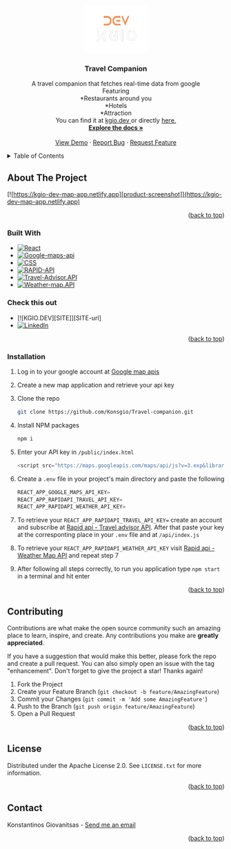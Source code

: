<div id="top"></div>

<!-- PROJECT LOGO -->
<br />
<div align="center">
  <a href="https://github.com/Konsgio/Travel-companion">
    <img src="public/icon.png" alt="Logo" width="150" height="110">
  </a>

<h3 align="center">Travel Companion</h3>

  <p align="center">
    A travel companion that fetches real-time data from google
    <br/>
    Featuring<br/>
    *Restaurants around you<br/>
    *Hotels <br/>
    *Attraction<br/>
    You can find it at <a href="https://www.kgio.dev">kgio.dev <a/> or directly <a href="https://kgio-dev-map-app.netlify.app">here.</a> 
    <br />
    <a href="https://github.com/Konsgio/Travel-companion"><strong>Explore the docs »</strong></a>
    <br />
    <br />
    <a href="kgio-dev-map-app.netlify.app">View Demo</a>
    ·
    <a href="https://github.com/Konsgio/Travel-companion/issues">Report Bug</a>
    ·
    <a href="https://github.com/Konsgio/Travel-companion/issues">Request Feature</a>
  </p>
</div>



<!-- TABLE OF CONTENTS -->
<details>
  <summary>Table of Contents</summary>
  <ol>
    <li>
      <a href="#about-the-project">About The Project</a>
      <ul>
        <li><a href="#built-with">Built With</a></li>
      </ul>
    </li>
    <li>
     <a href="#installation">Installation</a>
    </li>
    <li><a href="#contributing">Contributing</a></li>
    <li><a href="#license">License</a></li>
    <li><a href="#contact">Contact</a></li>
  </ol>
</details>



<!-- ABOUT THE PROJECT -->
## About The Project

[![https://kgio-dev-map-app.netlify.app][product-screenshot]](https://kgio-dev-map-app.netlify.app)


<p align="right">(<a href="#top">back to top</a>)</p>



### Built With


* [![React][React.js]][React-url]
* [![Google-maps-api][Google-maps-api]][Google-maps-api-url]
* [![CSS][CSS]][CSS-url]
* [![RAPID-API][RAPID]][RAPID-url]
* [![Travel-Advisor.API][TRAVEL]][TRAVEL-url]
* [![Weather-map.API][WEATHER]][WEATHER-url]
  
### Check this out

* [![KGIO.DEV][SITE]][SITE-url]
* [![LinkedIn][linkedin-shield]][linkedin-url]
<p align="right">(<a href="#top">back to top</a>)</p>



### Installation

1. Log in to your google account at [Google map apis](https://developers.google.com/maps)
2. Create a new map application and retrieve your api key
3. Clone the repo
   ```sh
   git clone https://github.com/Konsgio/Travel-companion.git
   ```
4. Install NPM packages
   ```sh
   npm i
   ```
5. Enter your API key in `/public/index.html`
   ```js
   <script src="https://maps.googleapis.com/maps/api/js?v=3.exp&libraries=geometry,drawing,places&key=key"></script>
   ```
6. Create a `.env` file in your project's main directory and paste the following
   ```js
   REACT_APP_GOOGLE_MAPS_API_KEY=
   REACT_APP_RAPIDAPI_TRAVEL_API_KEY=
   REACT_APP_RAPIDAPI_WEATHER_API_KEY=
   ```
7. To retrieve your `REACT_APP_RAPIDAPI_TRAVEL_API_KEY=` create an account and subscribe at [Rapid api - Travel advisor API](https://rapidapi.com/apidojo/api/travel-advisor). After that paste your key at the corresponting place in your `.env` file and at `/api/index.js`

8. To retrieve your `REACT_APP_RAPIDAPI_WEATHER_API_KEY` visit [Rapid api - Weather Map API](https://rapidapi.com/community/api/open-weather-map/) and repeat step 7

9. After following all steps correctly, to run you application type `npm start` in a terminal and hit enter

<p align="right">(<a href="#top">back to top</a>)</p>



<!-- CONTRIBUTING -->
## Contributing

Contributions are what make the open source community such an amazing place to learn, inspire, and create. Any contributions you make are **greatly appreciated**.

If you have a suggestion that would make this better, please fork the repo and create a pull request. You can also simply open an issue with the tag "enhancement".
Don't forget to give the project a star! Thanks again!

1. Fork the Project
2. Create your Feature Branch (`git checkout -b feature/AmazingFeature`)
3. Commit your Changes (`git commit -m 'Add some AmazingFeature'`)
4. Push to the Branch (`git push origin feature/AmazingFeature`)
5. Open a Pull Request

<p align="right">(<a href="#top">back to top</a>)</p>



<!-- LICENSE -->
## License

Distributed under the Apache License 2.0. See `LICENSE.txt` for more information.

<p align="right">(<a href="#top">back to top</a>)</p>



<!-- CONTACT -->
## Contact

Konstantinos Giovanitsas - <a href="mailto:konstantinos.giovanitsas@yahoo.com">Send me an email</a>

<p align="right">(<a href="#top">back to top</a>)</p>



<!-- MARKDOWN LINKS & IMAGES -->
<!-- https://www.markdownguide.org/basic-syntax/#reference-style-links -->
[linkedin-shield]: https://img.shields.io/badge/-LinkedIn-black.svg?style=for-the-badge&logo=linkedin&colorB=555
[linkedin-url]: https://www.linkedin.com/in/konstantinos-giovanitsas-10b511150/
[product-screenshot]: public/map-app.png
[React.js]: https://img.shields.io/badge/React-20232A?style=for-the-badge&logo=react&logoColor=61DAFB
[React-url]: https://reactjs.org/
[Google-maps-api]: https://img.shields.io/badge/Google-FCC624?style=for-the-badge&logo=google&logoColor=black
[Google-maps-api-url]: https://developers.google.com/maps/
[CSS]: https://img.shields.io/badge/CSS3-1572B6?style=for-the-badge&logo=css3&logoColor=white
[CSS-url]: https://www.css-com.com
[RAPID]: https://img.shields.io/badge/RAPID.API-239120?style=for-the-badge
[RAPID-url]: https://www.css-com.com
[TRAVEL]: https://img.shields.io/badge/Travel.advisor.API-2055D8?style=for-the-badge
[TRAVEL-url]: https://www.css-com.com
[WEATHER]: https://img.shields.io/badge/Weather.map.API-2055D8?style=for-the-badge
[WEATHER-url]: https://www.css-com.com
